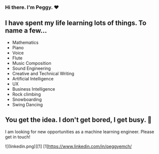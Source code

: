 ### Hi there. I'm Peggy. :heart:

## I have spent my life learning lots of things. To name a few...
- Mathematics
- Piano
- Voice
- Flute
- Music Composition
- Sound Engineering
- Creative and Technical Writing
- Artificial Intelligence
- UX
- Business Intelligence
- Rock climbing
- Snowboarding
- Swing Dancing

## You get the idea. I don't get bored, I get busy. :runner:

I am looking for new opportunities as a machine learning engineer. Please get in touch!

![(linkedin.png)][1] 
[1]https://www.linkedin.com/in/peggyemch/
